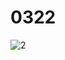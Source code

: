 # 0322
![2](https://user-images.githubusercontent.com/89908500/159401560-95b4b935-98c7-4607-9df8-e989c05cf4cd.jpg)
